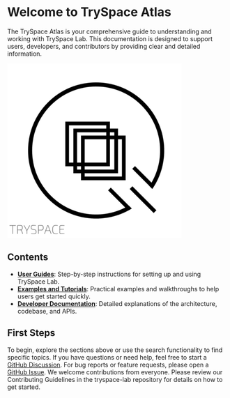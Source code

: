 # Welcome to TrySpace Atlas

The TrySpace Atlas is your comprehensive guide to understanding and working with TrySpace Lab.
This documentation is designed to support users, developers, and contributors by providing clear and detailed information.

<img src="/assets/tryspace.png" alt="tryspace" class="center" />

## Contents

- [**User Guides**](user-guides/getting-started.md): Step-by-step instructions for setting up and using TrySpace Lab.
- [**Examples and Tutorials**](examples-and-tutorials/basic-simulation.md): Practical examples and walkthroughs to help users get started quickly.
- [**Developer Documentation**](developer-documentation/architecture-overview.md): Detailed explanations of the architecture, codebase, and APIs.

## First Steps

To begin, explore the sections above or use the search functionality to find specific topics.
If you have questions or need help, feel free to start a [GitHub Discussion](https://github.com/TrySpaceOrg/tryspace-lab/discussions).
For bug reports or feature requests, please open a [GitHub Issue](https://github.com/TrySpaceOrg/tryspace-lab/issues).
We welcome contributions from everyone.
Please review our Contributing Guidelines in the tryspace-lab repository for details on how to get started.
